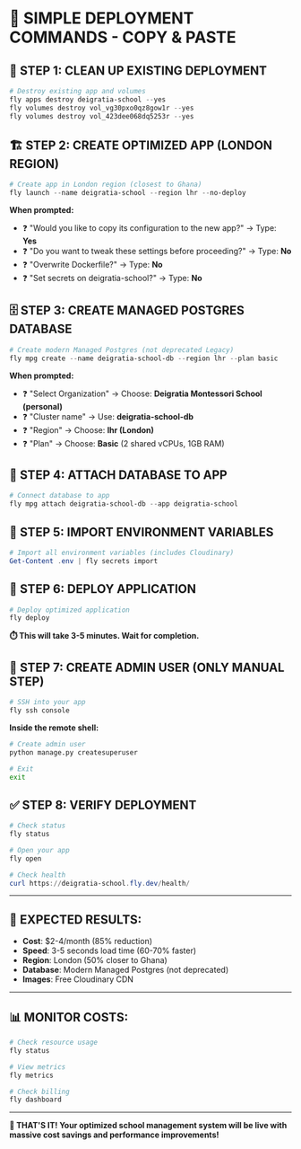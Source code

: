 # 🚀 SIMPLE DEPLOYMENT COMMANDS - COPY & PASTE

## 🧹 **STEP 1: CLEAN UP EXISTING DEPLOYMENT**

```powershell
# Destroy existing app and volumes
fly apps destroy deigratia-school --yes
fly volumes destroy vol_vg30pxo0qz8gow1r --yes
fly volumes destroy vol_423dee068dq5253r --yes
```

## 🏗️ **STEP 2: CREATE OPTIMIZED APP (LONDON REGION)**

```powershell
# Create app in London region (closest to Ghana)
fly launch --name deigratia-school --region lhr --no-deploy
```

**When prompted:**
- ❓ "Would you like to copy its configuration to the new app?" → Type: **Yes**
- ❓ "Do you want to tweak these settings before proceeding?" → Type: **No**
- ❓ "Overwrite Dockerfile?" → Type: **No**
- ❓ "Set secrets on deigratia-school?" → Type: **No**

## 🗄️ **STEP 3: CREATE MANAGED POSTGRES DATABASE**

```powershell
# Create modern Managed Postgres (not deprecated Legacy)
fly mpg create --name deigratia-school-db --region lhr --plan basic
```

**When prompted:**
- ❓ "Select Organization" → Choose: **Deigratia Montessori School (personal)**
- ❓ "Cluster name" → Use: **deigratia-school-db**
- ❓ "Region" → Choose: **lhr (London)**
- ❓ "Plan" → Choose: **Basic** (2 shared vCPUs, 1GB RAM)

## 🔗 **STEP 4: ATTACH DATABASE TO APP**

```powershell
# Connect database to app
fly mpg attach deigratia-school-db --app deigratia-school
```

## 🔧 **STEP 5: IMPORT ENVIRONMENT VARIABLES**

```powershell
# Import all environment variables (includes Cloudinary)
Get-Content .env | fly secrets import
```

## 🚀 **STEP 6: DEPLOY APPLICATION**

```powershell
# Deploy optimized application
fly deploy
```

**⏱️ This will take 3-5 minutes. Wait for completion.**

## 👤 **STEP 7: CREATE ADMIN USER (ONLY MANUAL STEP)**

```powershell
# SSH into your app
fly ssh console
```

**Inside the remote shell:**
```bash
# Create admin user
python manage.py createsuperuser

# Exit
exit
```

## ✅ **STEP 8: VERIFY DEPLOYMENT**

```powershell
# Check status
fly status

# Open your app
fly open

# Check health
curl https://deigratia-school.fly.dev/health/
```

---

## 🎯 **EXPECTED RESULTS:**

- **Cost**: $2-4/month (85% reduction)
- **Speed**: 3-5 seconds load time (60-70% faster)
- **Region**: London (50% closer to Ghana)
- **Database**: Modern Managed Postgres (not deprecated)
- **Images**: Free Cloudinary CDN

---

## 📊 **MONITOR COSTS:**

```powershell
# Check resource usage
fly status

# View metrics
fly metrics

# Check billing
fly dashboard
```

---

**🎯 THAT'S IT! Your optimized school management system will be live with massive cost savings and performance improvements!**
